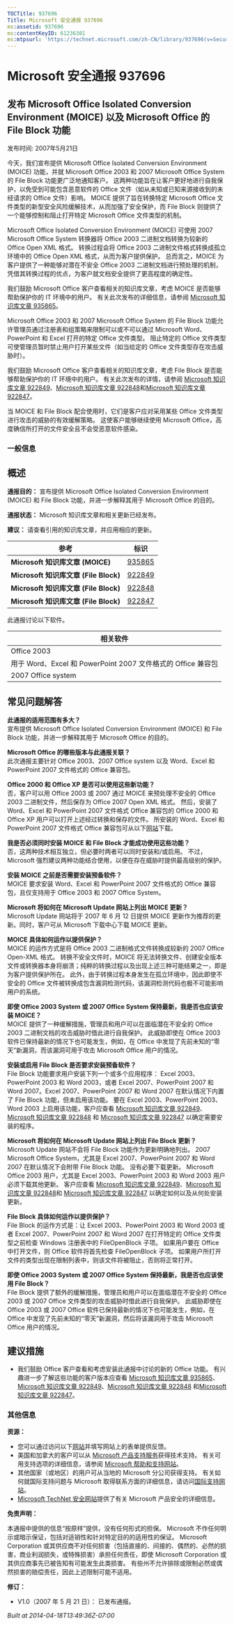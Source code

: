 ```yaml
---
TOCTitle: 937696
Title: Microsoft 安全通报 937696
ms:assetid: 937696
ms:contentKeyID: 61236381
ms:mtpsurl: 'https://technet.microsoft.com/zh-CN/library/937696(v=Security.10)'
---
```


Microsoft 安全通报 937696
=========================

发布 Microsoft Office Isolated Conversion Environment (MOICE) 以及 Microsoft Office 的 File Block 功能
------------------------------------------------------------------------------------------------------

发布时间: 2007年5月21日

今天，我们宣布提供 Microsoft Office Isolated Conversion Environment (MOICE) 功能，并就 Microsoft Office 2003 和 2007 Microsoft Office System 的 File Block 功能更广泛地通知客户。 这两种功能旨在让客户更好地进行自我保护，以免受到可能包含恶意软件的 Office 文件（如从未知或已知来源接收到的未经请求的 Office 文件）影响。 MOICE 提供了旨在转换特定 Microsoft Office 文件类型的新型安全风险缓解技术，从而加强了安全保护，而 File Block 则提供了一个能够控制和阻止打开特定 Microsoft Office 文件类型的机制。

Microsoft Office Isolated Conversion Environment (MOICE) 可使用 2007 Microsoft Office System 转换器将 Office 2003 二进制文档转换为较新的 Office Open XML 格式。 转换过程会将 Office 2003 二进制文件格式转换成孤立环境中的 Office Open XML 格式，从而为客户提供保护。 总而言之，MOICE 为客户提供了一种能够对潜在不安全 Office 2003 二进制文档进行预处理的机制，凭借其转换过程的优点，为客户就文档安全提供了更高程度的确定性。

我们鼓励 Microsoft Office 客户查看相关的知识库文章，考虑 MOICE 是否能够帮助保护你的 IT 环境中的用户。 有关此次发布的详细信息，请参阅 [Microsoft 知识库文章 935865](http://support.microsoft.com/kb/935865)。

Microsoft Office 2003 和 2007 Microsoft Office System 的 File Block 功能允许管理员通过注册表和组策略来限制可以或不可以通过 Microsoft Word、PowerPoint 和 Excel 打开的特定 Office 文件类型。 阻止特定的 Office 文件类型可使管理员暂时禁止用户打开某些文件（如当给定的 Office 文件类型存在攻击威胁时）。

我们鼓励 Microsoft Office 客户查看相关的知识库文章，考虑 File Block 是否能够帮助保护你的 IT 环境中的用户。 有关此次发布的详情，请参阅 [Microsoft 知识库文章 922849](http://support.microsoft.com/kb/922849)、[Microsoft 知识库文章 922848](http://support.microsoft.com/kb/922848)和[Microsoft 知识库文章 922847](http://support.microsoft.com/kb/922847)。

当 MOICE 和 File Block 配合使用时，它们是客户应对采用某些 Office 文件类型进行攻击的威胁的有效缓解策略。 这使客户能够继续使用 Microsoft Office，高度确信所打开的文件安全且不会受恶意软件感染。

### 一般信息

概述
----


**通报目的：** 宣布提供 Microsoft Office Isolated Conversion Environment (MOICE) 和 File Block 功能，并进一步解释其用于 Microsoft Office 的目的。

**通报状态：** Microsoft 知识库文章和相关更新已经发布。

**建议：** 请查看引用的知识库文章，并应用相应的更新。

<p> </p>

| 参考                                  | 标识                                             |
|---------------------------------------|--------------------------------------------------|
| **Microsoft 知识库文章 (MOICE)**      | [935865](http://support.microsoft.com/kb/935865) |
| **Microsoft 知识库文章 (File Block)** | [922849](http://support.microsoft.com/kb/922849) |
| **Microsoft 知识库文章 (File Block)** | [922848](http://support.microsoft.com/kb/922848) |
| **Microsoft 知识库文章 (File Block)** | [922847](http://support.microsoft.com/kb/922847) |

此通报讨论以下软件。

<p> </p>

| 相关软件                                                     |
|--------------------------------------------------------------|
| Office 2003                                                  |
| 用于 Word、Excel 和 PowerPoint 2007 文件格式的 Office 兼容包 |
| 2007 Office system                                           |

常见问题解答
------------


**此通报的适用范围有多大？**  
宣布提供 Microsoft Office Isolated Conversion Environment (MOICE) 和 File Block 功能，并进一步解释其用于 Microsoft Office 的目的。

**Microsoft Office 的哪些版本与此通报关联？**  
此次通报主要针对 Office 2003、2007 Office system 以及 Word、Excel 和 PowerPoint 2007 文件格式的 Office 兼容包。

**Office 2000 和 Office XP 是否可以使用这些新功能？**  
否，客户可以用 Office 2003 或 2007 通过 MOICE 来预处理不安全的 Office 2003 二进制文件，然后保存为 Office 2007 Open XML 格式。 然后，安装了 Word、Excel 和 PowerPoint 2007 文件格式 Office 兼容包的 Office 2000 和 Office XP 用户可以打开上述经过转换和保存的文件。 所安装的 Word、Excel 和 PowerPoint 2007 文件格式 Office 兼容包可从以下[网站](https://www.microsoft.com/download/details.aspx?familyid=941b3470-3ae9-4aee-8f43-c6bb74cd1466&displaylang=en)下载。

**我是否必须同时安装 MOICE 和 File Block 才能成功使用这些功能？**  
否，这两种技术相互独立，但必要时两者可以同时安装和/或启用。 不过，Microsoft 强烈建议两种功能结合使用，以便在存在威胁时提供最高级别的保护。

**安装 MOICE 之前是否需要安装预备软件？**  
MOICE 要求安装 Word、Excel 和 PowerPoint 2007 文件格式的 Office 兼容包，且仅支持用于 Office 2003 和 2007 Office System。

**Microsoft 将如何在 Microsoft Update 网站上列出 MOICE 更新？**  
Microsoft Update 网站将于 2007 年 6 月 12 日提供 MOICE 更新作为推荐的更新。同时，客户可从 Microsoft 下载中心下载 MOICE 更新。

**MOICE 具体如何运作以提供保护？**  
MOICE 的运作方式是将 Office 2003 二进制格式文件转换成较新的 2007 Office Open-XML 格式。 转换不安全文件时，MOICE 将无法转换文件、创建安全版本文件或转换器本身将崩溃；纯粹的转换过程以及出现上述三种可能结果之一，即是为客户提供保护所在。 此外，由于转换过程本身发生在孤立环境中，因此即使不安全的 Office 文件被转换成包含漏洞检测代码，该漏洞检测代码也极不可能影响用户的系统。

**即使 Office 2003 System 或 2007 Office System 保持最新，我是否也应该安装 MOICE？**  
MOICE 提供了一种缓解措施，管理员和用户可以在面临潜在不安全的 Office 2003 二进制文档的攻击威胁时借此进行自我保护。 此威胁即使在 Office 2003 软件已保持最新的情况下也可能发生，例如，在 Office 中发现了先前未知的“零天”新漏洞，而该漏洞可用于攻击 Microsoft Office 用户的情况。

**安装或启用 File Block 是否要求安装预备软件？**  
File Block 功能要求用户安装下列一个或多个应用程序： Excel 2003、PowerPoint 2003 和 Word 2003，或者 Excel 2007、PowerPoint 2007 和 Word 2007。Excel 2007、PowerPoint 2007 和 Word 2007 在默认情况下内置了 File Block 功能，但未启用该功能。 要在 Excel 2003、PowerPoint 2003、Word 2003 上启用该功能，客户应查看 [Microsoft 知识库文章 922849](http://support.microsoft.com/kb/922849)、[Microsoft 知识库文章 922848](http://support.microsoft.com/kb/922848) 和 [Microsoft 知识库文章 922847](http://support.microsoft.com/kb/922847) 以确定需要安装的程序。

**Microsoft 将如何在 Microsoft Update 网站上列出 File Block 更新？**  
Microsoft Update 网站不会将 File Block 功能作为更新明确地列出。 2007 Microsoft Office System，尤其是 Excel 2007、PowerPoint 2007 和 Word 2007 在默认情况下会附带 File Block 功能。 没有必要下载更新。 Microsoft Office 2003 用户，尤其是 Excel 2003、PowerPoint 2003 和 Word 2003 用户必须下载其他更新。 客户应查看 [Microsoft 知识库文章 922849](http://support.microsoft.com/kb/922849)、[Microsoft 知识库文章 922848](http://support.microsoft.com/kb/922848)和 [Microsoft 知识库文章 922847](http://support.microsoft.com/kb/922847) 以确定如何以及从何处安装更新。

**File Block 具体如何运作以提供保护？**  
File Block 的运作方式是：让 Excel 2003、PowerPoint 2003 和 Word 2003 或者 Excel 2007、PowerPoint 2007 和 Word 2007 在打开特定的 Office 文件类型之前检查 Windows 注册表中的 FileOpenBlock 子项。 如果用户要在 Office 中打开文件，则 Office 软件将首先检查 FileOpenBlock 子项。 如果用户所打开文件的类型出现在限制列表中，则该文件将被阻止，否则将正常打开。

**即使 Office 2003 System 或 2007 Office System 保持最新，我是否也应该使用 File Block？**  
File Block 提供了额外的缓解措施，管理员和用户可以在面临潜在不安全的 Office 2003 或 2007 Office 文件类型的攻击威胁时借此进行自我保护。 此威胁即使在 Office 2003 或 2007 Office 软件已保持最新的情况下也可能发生，例如，在 Office 中发现了先前未知的“零天”新漏洞，然后将该漏洞用于攻击 Microsoft Office 用户的情况。

建议措施
--------


-   我们鼓励 Office 客户查看和考虑安装此通报中讨论的新的 Office 功能。 有兴趣进一步了解这些功能的客户版本应查看 [Microsoft 知识库文章 935865](http://support.microsoft.com/kb/935865)、[Microsoft 知识库文章 922849](http://support.microsoft.com/kb/922849)、[Microsoft 知识库文章 922848](http://support.microsoft.com/kb/922848) 和[Microsoft 知识库文章 922847](http://support.microsoft.com/kb/922847)。

### 其他信息

**资源：**

-   您可以通过访问以下[网站](https://support.microsoft.com/common/survey.aspx?scid=sw;en;1257&amp;showpage=1&amp;ws=technet&amp;sd=tech)并填写网站上的表单提供反馈。
-   美国和加拿大的客户可以从 [Microsoft 产品支持服务](http://go.microsoft.com/fwlink/?linkid=21131)获得技术支持。 有关可用支持选项的详细信息，请参阅 [Microsoft 帮助和支持网站](http://support.microsoft.com/default.aspx?ln=zh-cn)。
-   其他国家（或地区）的用户可从当地的 Microsoft 分公司获得支持。 有关如何就国际支持问题与 Microsoft 取得联系方面的详细信息，请访问[国际支持网站](http://go.microsoft.com/fwlink/?linkid=21155)。
-   [Microsoft TechNet 安全网站](http://go.microsoft.com/fwlink/?linkid=21132)提供了有关 Microsoft 产品安全的详细信息。

**免责声明：**

本通报中提供的信息“按原样”提供，没有任何形式的担保。 Microsoft 不作任何明示或暗示保证，包括对适销性和针对特定目的的适用性的保证。 Microsoft Corporation 或其供应商不对任何损害（包括直接的、间接的、偶然的、必然的损害，商业利润损失，或特殊损害）承担任何责任，即使 Microsoft Corporation 或其供应商事先已被告知有可能发生此类损害。 有些州不允许排除或限制必然或偶然损害的赔偿责任，因此上述限制可能不适用。

**修订：**

-   V1.0（2007 年 5 月 21 日）： 已发布通报。

*Built at 2014-04-18T13:49:36Z-07:00*
